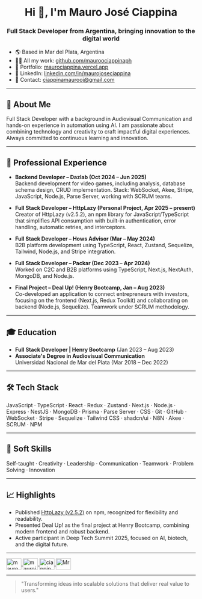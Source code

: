 <h1 align="center">Hi 👋, I'm Mauro José Ciappina</h1>
<h3 align="center">Full Stack Developer from Argentina, bringing innovation to the digital world</h3>

- 🌎 Based in Mar del Plata, Argentina
- 👨‍💻 All my work: [github.com/mauroociappinaph](https://github.com/mauroociappinaph)
- 🔗 Portfolio: [maurociappina.vercel.app](https://maurociappina.vercel.app/)
- 💼 LinkedIn: [linkedin.com/in/maurojoseciappina](https://www.linkedin.com/in/maurojoseciappina/)
- 📮 Contact: ciappinamaurooj@gmail.com

---

## 🧩 About Me

Full Stack Developer with a background in Audiovisual Communication and hands-on experience in automation using AI. I am passionate about combining technology and creativity to craft impactful digital experiences. Always committed to continuous learning and innovation.

---

## 🚀 Professional Experience

- **Backend Developer – Dazlab (Oct 2024 – Jun 2025)**  
  Backend development for video games, including analysis, database schema design, CRUD implementation. Stack: WebSocket, Akee, Stripe, JavaScript, Node.js, Parse Server, working with SCRUM teams.

- **Full Stack Developer – HttpLazy (Personal Project, Apr 2025 – present)**  
  Creator of HttpLazy (v2.5.2), an npm library for JavaScript/TypeScript that simplifies API consumption with built-in authentication, error handling, automatic retries, and interceptors.

- **Full Stack Developer – Hows Advisor (Mar – May 2024)**  
  B2B platform development using TypeScript, React, Zustand, Sequelize, Tailwind, Node.js, and Stripe integration.

- **Full Stack Developer – Packar (Dec 2023 – Apr 2024)**  
  Worked on C2C and B2B platforms using TypeScript, Next.js, NextAuth, MongoDB, and Node.js.

- **Final Project – Deal Up! (Henry Bootcamp, Jan – Aug 2023)**  
  Co-developed an application to connect entrepreneurs with investors, focusing on the frontend (Next.js, Redux Toolkit) and collaborating on backend (Node.js, Sequelize). Teamwork under SCRUM methodology.

---

## 🎓 Education

- **Full Stack Developer | Henry Bootcamp** (Jan 2023 – Aug 2023)
- **Associate's Degree in Audiovisual Communication**  
  Universidad Nacional de Mar del Plata (Mar 2018 – Dec 2022)

---

## 🛠 Tech Stack

JavaScript · TypeScript · React · Redux · Zustand · Next.js · Node.js · Express · NestJS · MongoDB · Prisma · Parse Server · CSS · Git · GitHub · WebSocket · Stripe · Sequelize · Tailwind CSS · shadcn/ui · N8N · Akee · SCRUM · NPM

---

## 🧠 Soft Skills

Self-taught · Creativity · Leadership · Communication · Teamwork · Problem Solving · Innovation

---

## 📈 Highlights

- Published [HttpLazy (v2.5.2)](https://www.npmjs.com/package/httplazy) on npm, recognized for flexibility and readability.
- Presented Deal Up! as the final project at Henry Bootcamp, combining modern frontend and robust backend.
- Active participant in Deep Tech Summit 2025, focused on AI, biotech, and the digital future.

---

<!-- Social icons - Update yours if needed -->
<p align="left">
  <a href="https://twitter.com/mauroo_jose" target="blank">
    <img align="center" src="https://raw.githubusercontent.com/rahuldkjain/github-profile-readme-generator/master/src/images/icons/Social/twitter.svg" alt="mauroo_jose" height="30" width="40" />
  </a>
  <a href="https://www.linkedin.com/in/maurojoseciappina/" target="blank">
    <img align="center" src="https://raw.githubusercontent.com/rahuldkjain/github-profile-readme-generator/master/src/images/icons/Social/linked-in-alt.svg" alt="maurojoseciappina" height="30" width="40" />
  </a>
  <a href="https://www.hackerrank.com/ciappinamaurooj" target="blank">
    <img align="center" src="https://raw.githubusercontent.com/rahuldkjain/github-profile-readme-generator/master/src/images/icons/Social/hackerrank.svg" alt="ciappinamaurooj" height="30" width="40" />
  </a>
  <a href="https://discord.com/users/7417" target="blank">
    <img align="center" src="https://raw.githubusercontent.com/rahuldkjain/github-profile-readme-generator/master/src/images/icons/Social/discord.svg" alt="Mr. Mauroo Ciappina#7417" height="30" width="40" />
  </a>
</p>

---

> "Transforming ideas into scalable solutions that deliver real value to users."
